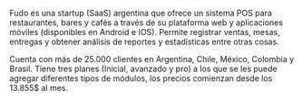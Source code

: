 Fudo es una startup (SaaS) argentina que ofrece un sistema POS para restaurantes, bares y cafés a través de su plataforma web y aplicaciones móviles (disponibles en Android e IOS). Permite registrar ventas, mesas, entregas y obtener análisis de reportes y estadísticas entre otras cosas.

Cuenta con más de 25.000 clientes en Argentina, Chile, México, Colombia y Brasil. Tiene tres planes (Inicial, avanzado y pro) a los que se les puede agregar diferentes tipos de módulos, los precios comienzan desde los 13.855$ al mes.
